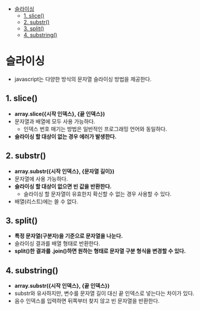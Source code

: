 - [슬라이싱](#슬라이싱)
  - [1. slice()](#1-slice)
  - [2. substr()](#2-substr)
  - [3. split()](#3-split)
  - [4. substring()](#4-substring)


# 슬라이싱

- javascript는 다양한 방식의 문자열 슬라이싱 방법을 제공한다.

## 1. slice()

- **array.slice({시작 인덱스}, {끝 인덱스})**
- 문자열과 배열에 모두 사용 가능하다.
  - 인덱스 번호 매기는 방법은 일반적인 프로그래밍 언어와 동일하다.
- **슬라이싱 할 대상이 없는 경우 에러가 발생한다.**

## 2. substr()

- **array.substr({시작 인덱스}, {문자열 길이})**
- 문자열에 사용 가능하다.
- **슬라이싱 할 대상이 없으면 빈 값을 반환한다.**
  - 슬라이싱 할 문자열이 유효한지 확신할 수 없는 경우 사용할 수 있다.
- 배열(리스트)에는 쓸 수 없다.

## 3. split()

- **특정 문자열(구분자)을 기준으로 문자열을 나눈다.**
- 슬라이싱 결과를 배열 형태로 반환한다.
- **split()한 결과를 .join()하면 원하는 형태로 문자열 구분 형식을 변경할 수 있다.**

## 4. substring()

- **array.substr({시작 인덱스}, {끝 인덱스})**
- substr와 유사하지만, 변수를 문자열 길이 대신 끝 인덱스로 넣는다는 차이가 있다.
- 음수 인덱스를 입력하면 뒤쪽부터 찾지 않고 빈 문자열을 반환한다.